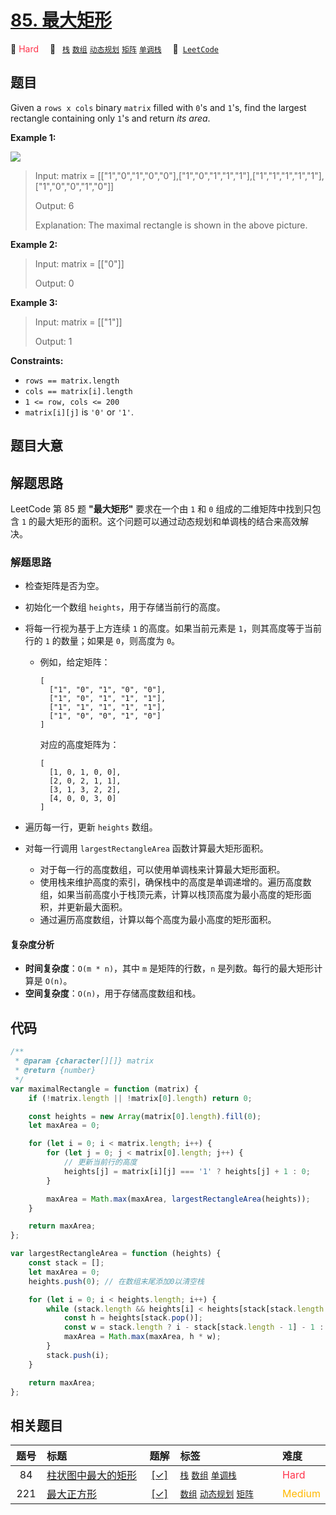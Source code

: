 # [85. 最大矩形](https://leetcode.com/problems/maximal-rectangle)

🔴 <font color=#ff334b>Hard</font>&emsp; 🔖&ensp; [`栈`](/leetcode-js/outline/tag/stack.md) [`数组`](/leetcode-js/outline/tag/array.md) [`动态规划`](/leetcode-js/outline/tag/dynamic-programming.md) [`矩阵`](/leetcode-js/outline/tag/matrix.md) [`单调栈`](/leetcode-js/outline/tag/monotonic-stack.md)&emsp; 🔗&ensp;[`LeetCode`](https://leetcode.com/problems/maximal-rectangle)

## 题目

Given a `rows x cols` binary `matrix` filled with `0`'s and `1`'s, find the
largest rectangle containing only `1`'s and return _its area_.

**Example 1:**

![](https://assets.leetcode.com/uploads/2020/09/14/maximal.jpg)

> Input: matrix = [["1","0","1","0","0"],["1","0","1","1","1"],["1","1","1","1","1"],["1","0","0","1","0"]]
>
> Output: 6
>
> Explanation: The maximal rectangle is shown in the above picture.

**Example 2:**

> Input: matrix = [["0"]]
>
> Output: 0

**Example 3:**

> Input: matrix = [["1"]]
>
> Output: 1

**Constraints:**

- `rows == matrix.length`
- `cols == matrix[i].length`
- `1 <= row, cols <= 200`
- `matrix[i][j]` is `'0'` or `'1'`.

## 题目大意

## 解题思路

LeetCode 第 85 题 **"最大矩形"** 要求在一个由 `1` 和 `0` 组成的二维矩阵中找到只包含 `1` 的最大矩形的面积。这个问题可以通过动态规划和单调栈的结合来高效解决。

### 解题思路

- 检查矩阵是否为空。
- 初始化一个数组 `heights`，用于存储当前行的高度。
- 将每一行视为基于上方连续 `1` 的高度。如果当前元素是 `1`，则其高度等于当前行的 `1` 的数量；如果是 `0`，则高度为 `0`。

  - 例如，给定矩阵：
    ```
    [
      ["1", "0", "1", "0", "0"],
      ["1", "0", "1", "1", "1"],
      ["1", "1", "1", "1", "1"],
      ["1", "0", "0", "1", "0"]
    ]
    ```
    对应的高度矩阵为：
    ```
    [
      [1, 0, 1, 0, 0],
      [2, 0, 2, 1, 1],
      [3, 1, 3, 2, 2],
      [4, 0, 0, 3, 0]
    ]
    ```

- 遍历每一行，更新 `heights` 数组。
- 对每一行调用 `largestRectangleArea` 函数计算最大矩形面积。

  - 对于每一行的高度数组，可以使用单调栈来计算最大矩形面积。
  - 使用栈来维护高度的索引，确保栈中的高度是单调递增的。遍历高度数组，如果当前高度小于栈顶元素，计算以栈顶高度为最小高度的矩形面积，并更新最大面积。
  - 通过遍历高度数组，计算以每个高度为最小高度的矩形面积。

#### 复杂度分析

- **时间复杂度**：`O(m * n)`，其中 `m` 是矩阵的行数，`n` 是列数。每行的最大矩形计算是 `O(n)`。
- **空间复杂度**：`O(n)`，用于存储高度数组和栈。

## 代码

```javascript
/**
 * @param {character[][]} matrix
 * @return {number}
 */
var maximalRectangle = function (matrix) {
	if (!matrix.length || !matrix[0].length) return 0;

	const heights = new Array(matrix[0].length).fill(0);
	let maxArea = 0;

	for (let i = 0; i < matrix.length; i++) {
		for (let j = 0; j < matrix[0].length; j++) {
			// 更新当前行的高度
			heights[j] = matrix[i][j] === '1' ? heights[j] + 1 : 0;
		}

		maxArea = Math.max(maxArea, largestRectangleArea(heights));
	}

	return maxArea;
};

var largestRectangleArea = function (heights) {
	const stack = [];
	let maxArea = 0;
	heights.push(0); // 在数组末尾添加0以清空栈

	for (let i = 0; i < heights.length; i++) {
		while (stack.length && heights[i] < heights[stack[stack.length - 1]]) {
			const h = heights[stack.pop()];
			const w = stack.length ? i - stack[stack.length - 1] - 1 : i;
			maxArea = Math.max(maxArea, h * w);
		}
		stack.push(i);
	}

	return maxArea;
};
```

## 相关题目

<!-- prettier-ignore -->
| 题号 | 标题 | 题解 | 标签 | 难度 |
| :------: | :------ | :------: | :------ | :------ |
| 84 | [柱状图中最大的矩形](https://leetcode.com/problems/largest-rectangle-in-histogram) | [[✓]](/leetcode-js/problem/0084.md) |  [`栈`](/leetcode-js/outline/tag/stack.md) [`数组`](/leetcode-js/outline/tag/array.md) [`单调栈`](/leetcode-js/outline/tag/monotonic-stack.md) | <font color=#ff334b>Hard</font> |
| 221 | [最大正方形](https://leetcode.com/problems/maximal-square) | [[✓]](/leetcode-js/problem/0221.md) |  [`数组`](/leetcode-js/outline/tag/array.md) [`动态规划`](/leetcode-js/outline/tag/dynamic-programming.md) [`矩阵`](/leetcode-js/outline/tag/matrix.md) | <font color=#ffb800>Medium</font> |

<style>
.blue {
    background-color: #096dd9;
    padding: 0.25rem 0.5rem;
    margin: 0;
    font-size: 0.85em;
    border-radius: 3px;
    color: white;
    font-weight: 500;
}
table th:first-of-type { width: 10%; }
table th:nth-of-type(2) { width: 35%; }
table th:nth-of-type(3) { width: 10%; }
table th:nth-of-type(4) { width: 35%; }
table th:nth-of-type(5) { width: 10%; }
</style>

